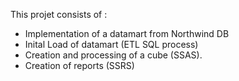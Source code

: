 This projet consists of :

- Implementation of a datamart from Northwind DB
- Inital Load of datamart (ETL SQL process)
- Creation and processing of a cube (SSAS).
- Creation of reports (SSRS)

